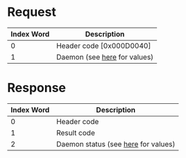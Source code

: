 # Request

| Index Word | Description                                             |
|------------|---------------------------------------------------------|
| 0          | Header code \[0x000D0040\]                              |
| 1          | Daemon (see [here](NDM_Services "wikilink") for values) |

# Response

| Index Word | Description                                                    |
|------------|----------------------------------------------------------------|
| 0          | Header code                                                    |
| 1          | Result code                                                    |
| 2          | Daemon status (see [here](NDM_Services "wikilink") for values) |
